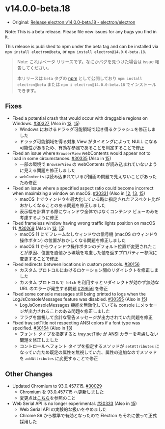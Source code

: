 # v14.0.0-beta.18

- Original: [Release electron v14.0.0-beta.18 - electron/electron](https://github.com/electron/electron/releases/tag/v14.0.0-beta.18)

Note: This is a beta release. Please file new issues for any bugs you find in it.

This release is published to npm under the beta tag and can be installed via `npm install electron@beta`, or `npm install electron@14.0.0-beta.18`.

> Note: これはベータ リリースです。なにかバグを見つけた場合は issue 報告してください。
>
> 本リリースは `beta` タグの [npm](https://www.npmjs.com/package/electron) として公開しており `npm install electron@beta` または `npm i electron@14.0.0-beta.18` でインストールできます。

## Fixes

- Fixed a potential crash that would occur with draggable regions on Windows. [#30327](https://github.com/electron/electron/pull/30327) (Also in [13](https://github.com/electron/electron/pull/30326), [15](https://github.com/electron/electron/pull/30328))
  - Windows におけるドラッグ可能領域で起き得るクラッシュを修正しました
  - ドラッグ可能領域を得る対象 View がタイミングによって NULL になる可能性があるため、有効な参照であることを判定することで修正
- Fixed an issue where `BrowserView` webContents would appear not to load in some circumstances. [#30335](https://github.com/electron/electron/pull/30335) (Also in [15](https://github.com/electron/electron/pull/30336))
  - 一部の環境で `BrowserView` の webContents が読み込まれていないように見える問題を修正しました
  - `webContents` は読み込まれているが描画の問題で見えないことがあったため修正
- Fixed an issue where a specified aspect ratio could become incorrect when maximizing a window on macOS. [#30331](https://github.com/electron/electron/pull/30331) (Also in [12](https://github.com/electron/electron/pull/30329), [13](https://github.com/electron/electron/pull/30330), [15](https://github.com/electron/electron/pull/30332))
  - macOS 上でウィンドウを最大化している時に指定されたアスペクト比がおかしくなることのある問題を修正しました
  - 表示幅を計算する際にウィンドウ全体ではなくコンテンツ ビューのみを考慮するように修正
- Fixed frameless window having wrong traffic lights position on macOS 11. [#30269](https://github.com/electron/electron/pull/30269) (Also in [13](https://github.com/electron/electron/pull/30319), [15](https://github.com/electron/electron/pull/30270))
  - macOS 11 にてフレームなしウィンドウの信号機 (macOS のウィンドウ操作ボタン) の位置がおかしくなる問題を修正しました
  - macOS 11 からウィンドウ操作ボタンのデフォルト位置が変更されたことが原因、位置を直値から環境を考慮した値を返すプロパティー参照に変更することで修正
- Fixed redirects between locations in custom protocols. [#30156](https://github.com/electron/electron/pull/30156)
  - カスタム プロトコルにおけるロケーション間のリダイレクトを修正しました
  - カスタム プロトコルで `fetch` を利用するとリダイレクトが効かず無効な URL のエラーが発生する問題 [#29656](https://github.com/electron/electron/issues/29656) を修正
- Fixed some console messages still being printed to logs when the LogJsConsoleMessages feature was disabled. [#30355](https://github.com/electron/electron/pull/30355) (Also in [15](https://github.com/electron/electron/pull/30356))
  - LogJsConsoleMessages 機能を無効化していても console にメッセージが出力されることのある問題を修正しました
  - フラグを無視して余計な警告メッセージが出力されていた問題を修正
- Fixed tray.setTitle not respecting ANSI colors if a font type was specified. [#30164](https://github.com/electron/electron/pull/30164) (Also in [13](https://github.com/electron/electron/pull/30163))
  - フォント タイプを指定すると tray.setTitle が ANSI カラーを考慮しない問題を修正しました
  - コントロールへフォント タイプを指定するメソッドが `setAttributes` になっていたため既定の属性を無視していた、属性の追加なのでメソッドを `addAttributes` に変更することで修正

## Other Changes

- Updated Chromium to 93.0.4577.15. [#30029](https://github.com/electron/electron/pull/30029)
  - Chromium を 93.0.4577.15 へ更新しました
  - 変更点は[こちら](https://chromium.googlesource.com/chromium/src/+log/93.0.4566.0..93.0.4577.15?n=10000&pretty=fuller)を参照のこと
- Web Serial API is no longer experimental. [#30333](https://github.com/electron/electron/pull/30333) (Also in [15](https://github.com/electron/electron/pull/30334))
  - Web Serial API の実験的な扱いをやめました
  - Chrome 89 から標準で有効となったので Electron もそれに倣って正式採用した
